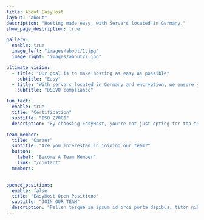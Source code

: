 ```yaml
---
title: About EasyHost
layout: "about"
description: "Hosting made easy, with Servers located in Germany."
show_page_description: true

gallery:
  enable: true
  image_left: "images/about/1.jpg"
  image_right: "images/about/2.jpg"

ultimate_vision:
  - title: "Our goal is to make hosting as easy as possible"
    subtitle: "Easy"
  - title: "With servers located in Germany and encryption, we ensure your data is safe"
    subtitle: "DSGVO compliance"

fun_fact:
  enable: true
  title: "Certification"
  subtitle: "ISO 27001"
  description: "By choosing EasyHost, you're not just opting for top-tier hosting; you're embracing the gold standard in information security. Our hosting solution runs on Hetzner servers, which are ISO 27001 certified for their robust information security management system (ISMS). This means your data benefits from the same stringent security protocols, ensuring its confidentiality, integrity, and accessibility only to authenticated users. Plus, with regular audits to verify and improve our ISMS, you can trust that your hosting environment is continually evolving to meet the highest industry standards."

team_member:
  title: "Career"
  subtitle: "Are you interested in joining our team?"
  button:
    label: "Become A Team Member"
    link: "/contact"
  members:
   

opened_positions:
  enable: false
  title: "EasyHost Open Positions"
  subtitle: "JOIN OUR TEAM"
  description: "Pellen tesque in ipsum id orci porta dapibus. titor nibh. Vivamus accumsan tincidunt. Vestibulum ac diam sit amet quam vehicula elementum"
---
```

